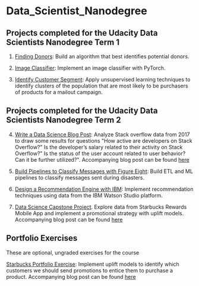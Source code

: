 # Data_Scientist_Nanodegree

## Projects completed for the Udacity Data Scientists Nanodegree Term 1
1. [Finding Donors](https://github.com/MohanCR97/Udacity-Data_Scientist_Nanodegree/tree/master/Finding_Donors_for_CharityML): Build an algorithm that best identifies potential donors.

2. [Image Classifier](https://github.com/MohanCR97/Udacity-Data_Scientist_Nanodegree/tree/master/Developing_an_Image_Classifier_with_Deep%20Learning): Implement an image classifier with PyTorch. 

3. [Identify Customer Segment](https://github.com/MohanCR97/Udacity-Data_Scientist_Nanodegree/tree/master/Identify_customer_segments): Apply unsupervised learning techniques to identify clusters of the population that are most likely to be purchasers of products for a mailout campaign.

## Projects completed for the Udacity Data Scientists Nanodegree Term 2
4. [Write a Data Science Blog Post](https://github.com/MohanCR97/Udacity-Data_Scientist_Nanodegree/tree/master/Stack_overflow_2017_survey_analysis): Analyze Stack overflow data from 2017 to draw some results for questions "How active are developers on Stack Overflow?"
Is the developer’s salary related to their activity on Stack Overflow?"
Is the status of the user account related to user behavior? Can it be further utilized?". Accompanying blog post can be found [here](https://medium.com/@mohancrskls/are-developers-salaries-influenced-by-their-activity-on-stack-overflow-8dc099b2acd0)

5. [Build Pipelines to Classify Messages with Figure Eight](https://github.com/MohanCR97/Udacity-Data_Scientist_Nanodegree/tree/master/Disaster_response_pipeline): Build ETL and ML pipelines to classify messages sent during disasters. 

6. [Design a Recommendation Engine with IBM](https://github.com/MohanCR97/Udacity-Data_Scientist_Nanodegree/tree/master/Recommendations_with_IBM): Implement recommendation techniques using data from the IBM Watson Studio platform.

7. [Data Science Capstone Project](https://github.com/MohanCR97/Udacity-Data_Scientist_Nanodegree/tree/master/Starbucks_CapstoneProject). Explore data from Starbucks Rewards Mobile App and implement a promotional strategy with uplift models. Accompanying blog post can be found [here](https://mohancr97.github.io/Starbucks_CapstoneProject/)

## Portfolio Exercises
These are optional, ungraded exercises for the course

[Starbucks Portfolio Exercise](https://github.com/MohanCR97/Udacity-Data_Scientist_Nanodegree/tree/master/Starbucks_CapstoneProject): Implement uplift models to identify which customers we should send promotions to entice them to purchase a product. Accompanying blog post can be found [here](https://mohancr97.github.io/Starbucks_CapstoneProject/)
